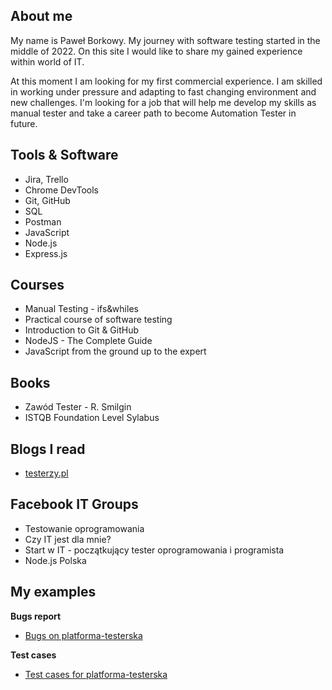 
## About me

My name is Paweł Borkowy. My journey with software testing started in the middle of 2022. On this site I would like to share my gained experience within world of IT.

At this moment I am looking for my first commercial experience. I am skilled in working under pressure and adapting to fast changing environment and new challenges. I'm looking for a job that will help me develop my skills as manual tester and take a career path to become Automation Tester in future.

## Tools & Software

* Jira, Trello
* Chrome DevTools 
* Git, GitHub
* SQL
* Postman
* JavaScript 
* Node.js
* Express.js

## Courses

* Manual Testing - ifs&whiles
* Practical course of software testing
* Introduction to Git & GitHub
* NodeJS - The Complete Guide
* JavaScript from the ground up to the expert

## Books

* Zawód Tester - R. Smilgin
* ISTQB Foundation Level Sylabus

## Blogs I read

* [testerzy.pl](https://testerzy.pl/)

## Facebook IT Groups

* Testowanie oprogramowania
* Czy IT jest dla mnie?
* Start w IT - początkujący tester oprogramowania i programista
* Node.js Polska

## My examples

**Bugs report**

* [Bugs on platforma-testerska](https://drive.google.com/file/d/1VMr28qFttBW2DosXfHudf1DhUGke5ktJ/view?usp=sharing)

**Test cases**

* [Test cases for platforma-testerska](https://docs.google.com/spreadsheets/d/16sWSjyPzYYzSb3Cjth8eunHilsyU_tzj/edit?usp=sharing&ouid=115292359453859172556&rtpof=true&sd=true)
